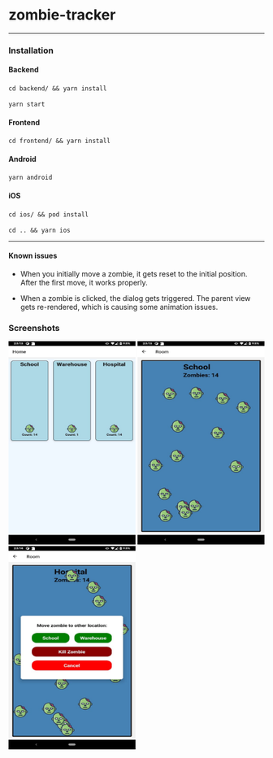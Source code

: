 # zombie-tracker
---
### Installation
#### Backend
``cd backend/ && yarn install``

``yarn start``

#### Frontend

``cd frontend/ && yarn install``

#### Android
``yarn android``

#### iOS
``cd ios/ && pod install``

``cd .. && yarn ios``

---------

#### Known issues
- When you initially move a zombie, it gets reset to the initial position. After the first move, it works properly.

- When a zombie is clicked, the dialog gets triggered. The parent view gets re-rendered, which is causing some animation issues.

### Screenshots
<img src="./rooms.jpeg" width="250" height="400">
<img src="./room.jpeg" width="250" height="400">
<img src="./dialog.jpeg" width="250" height="400">
